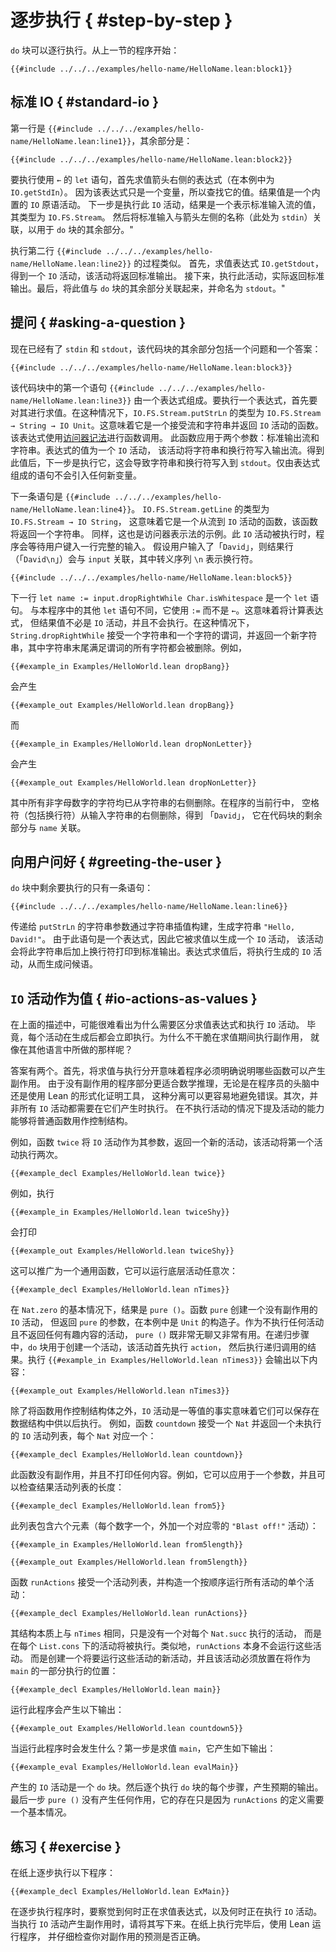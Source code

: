 <!--
# Step By Step
-->

# 逐步执行 { #step-by-step }

<!--
A `do` block can be executed one line at a time.
Start with the program from the prior section:
-->

`do` 块可以逐行执行。从上一节的程序开始：

```lean
{{#include ../../../examples/hello-name/HelloName.lean:block1}}
```

<!--
## Standard IO
-->

## 标准 IO { #standard-io }

<!--
The first line is `{{#include ../../../examples/hello-name/HelloName.lean:line1}}`, while the remainder is:
-->

第一行是 `{{#include ../../../examples/hello-name/HelloName.lean:line1}}`，其余部分是：

```lean
{{#include ../../../examples/hello-name/HelloName.lean:block2}}
```

<!--
To execute a `let` statement that uses a `←`, start by evaluating the expression to the right of the arrow (in this case, `IO.getStdIn`).
Because this expression is just a variable, its value is looked up.
The resulting value is a built-in primitive `IO` action.
The next step is to execute this `IO` action, resulting in a value that represents the standard input stream, which has type `IO.FS.Stream`.
Standard input is then associated with the name to the left of the arrow (here `stdin`) for the remainder of the `do` block.
-->

要执行使用 `←` 的 `let` 语句，首先求值箭头右侧的表达式（在本例中为 `IO.getStdIn`）。
因为该表达式只是一个变量，所以查找它的值。结果值是一个内置的 `IO` 原语活动。
下一步是执行此 `IO` 活动，结果是一个表示标准输入流的值，其类型为 `IO.FS.Stream`。
然后将标准输入与箭头左侧的名称（此处为 `stdin`）关联，以用于 `do` 块的其余部分。"

<!--
Executing the second line, `{{#include ../../../examples/hello-name/HelloName.lean:line2}}`, proceeds similarly.
First, the expression `IO.getStdout` is evaluated, yielding an `IO` action that will return the standard output.
Next, this action is executed, actually returning the standard output.
Finally, this value is associated with the name `stdout` for the remainder of the `do` block.
-->

执行第二行 `{{#include ../../../examples/hello-name/HelloName.lean:line2}}` 的过程类似。
首先，求值表达式 `IO.getStdout`，得到一个 `IO` 活动，该活动将返回标准输出。
接下来，执行此活动，实际返回标准输出。最后，将此值与 `do` 块的其余部分关联起来，并命名为 `stdout`。"

<!--
## Asking a Question
-->

## 提问 { #asking-a-question }

<!--
Now that `stdin` and `stdout` have been found, the remainder of the block consists of a question and an answer:
-->

现在已经有了 `stdin` 和 `stdout`，该代码块的其余部分包括一个问题和一个答案：

```lean
{{#include ../../../examples/hello-name/HelloName.lean:block3}}
```

<!--
The first statement in the block, `{{#include ../../../examples/hello-name/HelloName.lean:line3}}`, consists of an expression.
To execute an expression, it is first evaluated.
In this case, `IO.FS.Stream.putStrLn` has type `IO.FS.Stream → String → IO Unit`.
This means that it is a function that accepts a stream and a string, returning an `IO` action.
The expression uses [accessor notation](../getting-to-know/structures.md#behind-the-scenes) for a function call.
This function is applied to two arguments: the standard output stream and a string.
The value of the expression is an `IO` action that will write the string and a newline character to the output stream.
Having found this value, the next step is to execute it, which causes the string and newline to actually be written to `stdout`.
Statements that consist only of expressions do not introduce any new variables.
-->

该代码块中的第一个语句 `{{#include ../../../examples/hello-name/HelloName.lean:line3}}`
由一个表达式组成。要执行一个表达式，首先要对其进行求值。在这种情况下，`IO.FS.Stream.putStrLn`
的类型为 `IO.FS.Stream → String → IO Unit`。这意味着它是一个接受流和字符串并返回 `IO` 活动的函数。
该表达式使用[访问器记法](../getting-to-know/structures.md#behind-the-scenes)进行函数调用。
此函数应用于两个参数：标准输出流和字符串。表达式的值为一个 `IO` 活动，
该活动将字符串和换行符写入输出流。得到此值后，下一步是执行它，这会导致字符串和换行符写入到
`stdout`。仅由表达式组成的语句不会引入任何新变量。

<!--
The next statement in the block is `{{#include ../../../examples/hello-name/HelloName.lean:line4}}`.
`IO.FS.Stream.getLine` has type `IO.FS.Stream → IO String`, which means that it is a function from a stream to an `IO` action that will return a string.
Once again, this is an example of accessor notation.
This `IO` action is executed, and the program waits until the user has typed a complete line of input.
Assume the user writes "`David`".
The resulting line (`"David\n"`) is associated with `input`, where the escape sequence `\n` denotes the newline character.
-->

下一条语句是 `{{#include ../../../examples/hello-name/HelloName.lean:line4}}`。
`IO.FS.Stream.getLine` 的类型为 `IO.FS.Stream → IO String`，
这意味着它是一个从流到 `IO` 活动的函数，该函数将返回一个字符串。
同样，这也是访问器表示法的示例。此 `IO` 活动被执行时，程序会等待用户键入一行完整的输入。
假设用户输入了「`David`」，则结果行（「`David\n`」）会与 `input` 关联，其中转义序列 `\n` 表示换行符。

```lean
{{#include ../../../examples/hello-name/HelloName.lean:block5}}
```

<!--
The next line, `{{#include ../../../examples/hello-name/HelloName.lean:line5}}`, is a `let` statement.
Unlike the other `let` statements in this program, it uses `:=` instead of `←`.
This means that the expression will be evaluated, but the resulting value need not be an `IO` action and will not be executed.
In this case, `String.dropRightWhile` takes a string and a predicate over characters and returns a new string from which all the characters at the end of the string that satisfy the predicate have been removed.
For example,
-->

下一行 `let name := input.dropRightWhile Char.isWhitespace` 是一个 `let` 语句。
与本程序中的其他 `let` 语句不同，它使用 `:=` 而不是 `←`。这意味着将计算表达式，
但结果值不必是 `IO` 活动，并且不会执行。在这种情况下，`String.dropRightWhile`
接受一个字符串和一个字符的谓词，并返回一个新字符串，其中字符串末尾满足谓词的所有字符都会被删除。例如，

```lean
{{#example_in Examples/HelloWorld.lean dropBang}}
```

<!--
yields
-->

会产生

```output info
{{#example_out Examples/HelloWorld.lean dropBang}}
```

<!--
and
-->

而

```lean
{{#example_in Examples/HelloWorld.lean dropNonLetter}}
```

<!--
yields
-->

会产生

```output info
{{#example_out Examples/HelloWorld.lean dropNonLetter}}
```

<!--
in which all non-alphanumeric characters have been removed from the right side of the string.
In the current line of the program, whitespace characters (including the newline) are removed from the right side of the input string, resulting in `"David"`, which is associated with `name` for the remainder of the block.
-->

其中所有非字母数字的字符均已从字符串的右侧删除。在程序的当前行中，
空格符（包括换行符）从输入字符串的右侧删除，得到 「`David`」，
它在代码块的剩余部分与 `name` 关联。

<!--
## Greeting the User
-->

## 向用户问好 { #greeting-the-user }

<!--
All that remains to be executed in the `do` block is a single statement:
-->

`do` 块中剩余要执行的只有一条语句：

```lean
{{#include ../../../examples/hello-name/HelloName.lean:line6}}
```

<!--
The string argument to `putStrLn` is constructed via string interpolation, yielding the string `"Hello, David!"`.
Because this statement is an expression, it is evaluated to yield an `IO` action that will print this string with a newline to standard output.
Once the expression has been evaluated, the resulting `IO` action is executed, resulting in the greeting.
-->

传递给 `putStrLn` 的字符串参数通过字符串插值构建，生成字符串 `"Hello, David!"`。
由于此语句是一个表达式，因此它被求值以生成一个 `IO` 活动，
该活动会将此字符串后加上换行符打印到标准输出。表达式求值后，将执行生成的 `IO` 活动，从而生成问候语。

<!--
## `IO` Actions as Values
-->

<!--
## `IO` Actions as Values
-->

## `IO` 活动作为值 { #io-actions-as-values }

<!--
In the above description, it can be difficult to see why the distinction between evaluating expressions and executing `IO` actions is necessary.
After all, each action is executed immediately after it is produced.
Why not simply carry out the effects during evaluation, as is done in other languages?
-->

在上面的描述中，可能很难看出为什么需要区分求值表达式和执行 `IO` 活动。
毕竟，每个活动在生成后都会立即执行。为什么不干脆在求值期间执行副作用，
就像在其他语言中所做的那样呢？

<!--
The answer is twofold.
First off, separating evaluation from execution means that programs must be explicit about which functions can have side effects.
Because the parts of the program that do not have effects are much more amenable to mathematical reasoning, whether in the heads of programmers or using Lean's facilities for formal proof, this separation can make it easier to avoid bugs.
Secondly, not all `IO` actions need be executed at the time that they come into existence.
The ability to mention an action without carrying it out allows ordinary functions to be used as control structures.
-->

答案有两个。首先，将求值与执行分开意味着程序必须明确说明哪些函数可以产生副作用。
由于没有副作用的程序部分更适合数学推理，无论是在程序员的头脑中还是使用 Lean 的形式化证明工具，
这种分离可以更容易地避免错误。其次，并非所有 `IO` 活动都需要在它们产生时执行。
在不执行活动的情况下提及活动的能力能够将普通函数用作控制结构。

<!--
For instance, the function `twice` takes an `IO` action as its argument, returning a new action that will execute the first one twice.
-->

例如，函数 `twice` 将 `IO` 活动作为其参数，返回一个新的活动，该活动将第一个活动执行两次。

```lean
{{#example_decl Examples/HelloWorld.lean twice}}
```

<!--
For instance, executing
-->

例如，执行

```lean
{{#example_in Examples/HelloWorld.lean twiceShy}}
```

<!--
results in
-->

会打印

```output info
{{#example_out Examples/HelloWorld.lean twiceShy}}
```

<!--
being printed.
This can be generalized to a version that runs the underlying action any number of times:
-->

这可以推广为一个通用函数，它可以运行底层活动任意次：

```lean
{{#example_decl Examples/HelloWorld.lean nTimes}}
```

<!--
In the base case for `Nat.zero`, the result is `pure ()`.
The function `pure` creates an `IO` action that has no side effects, but returns `pure`'s argument, which in this case is the constructor for `Unit`.
As an action that does nothing and returns nothing interesting, `pure ()` is at the same time utterly boring and very useful.
In the recursive step, a `do` block is used to create an action that first executes `action` and then executes the result of the recursive call.
Executing `{{#example_in Examples/HelloWorld.lean nTimes3}}` causes the following output:
-->

在 `Nat.zero` 的基本情况下，结果是 `pure ()`。函数 `pure` 创建一个没有副作用的 `IO` 活动，
但返回 `pure` 的参数，在本例中是 `Unit` 的构造子。作为不执行任何活动且不返回任何有趣内容的活动，
`pure ()` 既非常无聊又非常有用。在递归步骤中，`do` 块用于创建一个活动，该活动首先执行 `action`，
然后执行递归调用的结果。执行 `{{#example_in Examples/HelloWorld.lean nTimes3}}` 会输出以下内容：

```output info
{{#example_out Examples/HelloWorld.lean nTimes3}}
```

<!--
In addition to using functions as control structures, the fact that `IO` actions are first-class values means that they can be saved in data structures for later execution.
For instance, the function `countdown` takes a `Nat` and returns a list of unexecuted `IO` actions, one for each `Nat`:
-->

除了将函数用作控制结构体之外，`IO` 活动是一等值的事实意味着它们可以保存在数据结构中供以后执行。
例如，函数 `countdown` 接受一个 `Nat` 并返回一个未执行的 `IO` 活动列表，每个 `Nat` 对应一个：

```lean
{{#example_decl Examples/HelloWorld.lean countdown}}
```

<!--
This function has no side effects, and does not print anything.
For example, it can be applied to an argument, and the length of the resulting list of actions can be checked:
-->

此函数没有副作用，并且不打印任何内容。例如，它可以应用于一个参数，并且可以检查结果活动列表的长度：

```lean
{{#example_decl Examples/HelloWorld.lean from5}}
```

<!--
This list contains six elements (one for each number, plus a `"Blast off!"` action for zero):
-->

此列表包含六个元素（每个数字一个，外加一个对应零的 `"Blast off!"` 活动）：

```lean
{{#example_in Examples/HelloWorld.lean from5length}}
```

```output info
{{#example_out Examples/HelloWorld.lean from5length}}
```

<!--
The function `runActions` takes a list of actions and constructs a single action that runs them all in order:
-->

函数 `runActions` 接受一个活动列表，并构造一个按顺序运行所有活动的单个活动：

```lean
{{#example_decl Examples/HelloWorld.lean runActions}}
```

<!--
Its structure is essentially the same as that of `nTimes`, except instead of having one action that is executed for each `Nat.succ`, the action under each `List.cons` is to be executed.
Similarly, `runActions` does not itself run the actions.
It creates a new action that will run them, and that action must be placed in a position where it will be executed as a part of `main`:
-->

其结构本质上与 `nTimes` 相同，只是没有一个对每个 `Nat.succ` 执行的活动，
而是在每个 `List.cons` 下的活动将被执行。类似地，`runActions` 本身不会运行这些活动。
而是创建一个将要运行这些活动的新活动，并且该活动必须放置在将作为 `main` 的一部分执行的位置：

```lean
{{#example_decl Examples/HelloWorld.lean main}}
```

<!--
Running this program results in the following output:
-->

运行此程序会产生以下输出：

```output info
{{#example_out Examples/HelloWorld.lean countdown5}}
```

<!--
What happens when this program is run?
The first step is to evaluate `main`. That occurs as follows:
-->

当运行此程序时会发生什么？第一步是求值 `main`，它产生如下输出：

```lean
{{#example_eval Examples/HelloWorld.lean evalMain}}
```

<!--
The resulting `IO` action is a `do` block.
Each step of the `do` block is then executed, one at a time, yielding the expected output.
The final step, `pure ()`, does not have any effects, and it is only present because the definition of `runActions` needs a base case.
-->

产生的 `IO` 活动是一个 `do` 块。然后逐个执行 `do` 块的每个步骤，产生预期的输出。
最后一步 `pure ()` 没有产生任何作用，它的存在只是因为 `runActions` 的定义需要一个基本情况。

<!--
## Exercise
-->

## 练习 { #exercise }

<!--
Step through the execution of the following program on a piece of paper:
-->

在纸上逐步执行以下程序：

```lean
{{#example_decl Examples/HelloWorld.lean ExMain}}
```

<!--
While stepping through the program's execution, identify when an expression is being evaluated and when an `IO` action is being executed.
When executing an `IO` action results in a side effect, write it down.
After doing this, run the program with Lean and double-check that your predictions about the side effects were correct.
-->

在逐步执行程序时，要察觉到何时正在求值表达式，以及何时正在执行 `IO` 活动。
当执行 `IO` 活动产生副作用时，请将其写下来。在纸上执行完毕后，使用 Lean 运行程序，
并仔细检查你对副作用的预测是否正确。